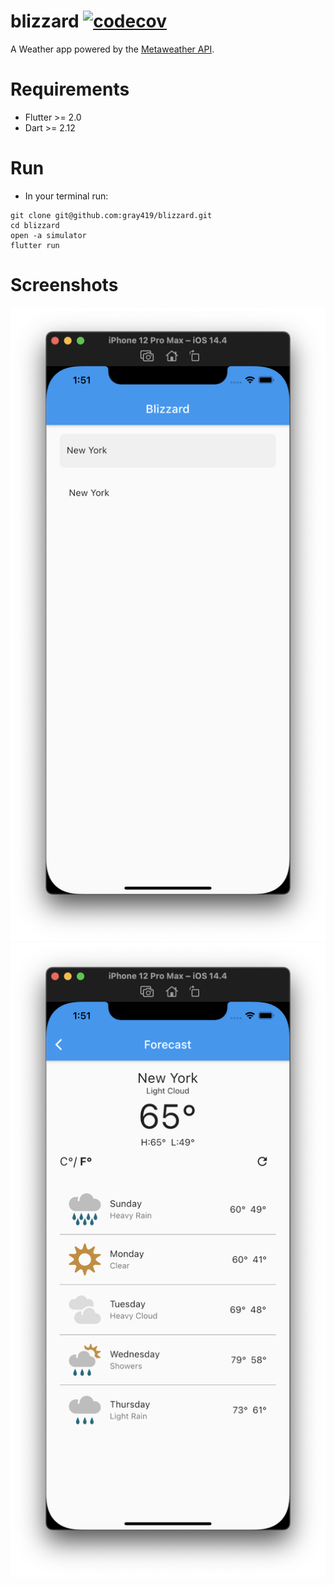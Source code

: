 # blizzard [![codecov](https://codecov.io/gh/gray419/blizzard/branch/master/graph/badge.svg?token=D8D88OVIBQ)](https://codecov.io/gh/gray419/blizzard)

A Weather app powered by the [Metaweather API](https://www.metaweather.com/api/).

# Requirements
- Flutter >= 2.0
- Dart >= 2.12

# Run
- In your terminal run:
```
git clone git@github.com:gray419/blizzard.git
cd blizzard
open -a simulator
flutter run
```
# Screenshots
![Search](screenshots/search_page.png)
![Forecast](screenshots/forecast_page.png)
